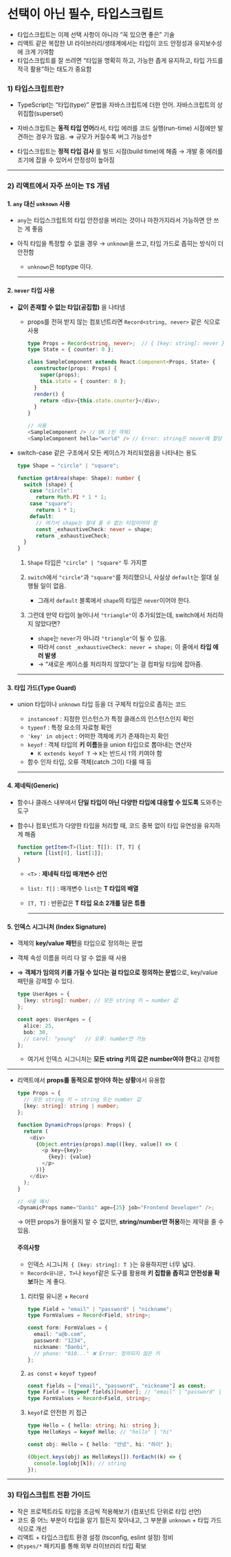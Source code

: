 # 선택이 아닌 필수, 타입스크립트

- 타입스크립트는 이제 선택 사항이 아니라 “꼭 있으면 좋은” 기술
- 리액트 같은 복잡한 UI 라이브러리/생태계에서는 타입이 코드 안정성과 유지보수성에 크게 기여함
- 타입스크립트를 잘 쓰려면 “타입을 명확히 하고, 가능한 좁게 유지하고, 타입 가드를 적극 활용”하는 태도가 중요함

### 1) 타입스크립트란?

- TypeScript는 “타입(type)” 문법을 자바스크립트에 더한 언어. 자바스크립트의 상위집합(superset)
- 자바스크립트는 **동적 타입 언어**라서, 타입 에러를 코드 실행(run-time) 시점에만 발견하는 경우가 많음. ⇒ 규모가 커질수록 버그 가능성↑

- 타입스크립트는 **정적 타입 검사** 를 빌드 시점(build time)에 해줌 → 개발 중 에러를 조기에 잡을 수 있어서 안정성이 높아짐

---

### 2) 리액트에서 자주 쓰이는 TS 개념

#### 1. `any` 대신 `unknown` 사용

- `any`는 타입스크립트의 타입 안전성을 버리는 것이나 마찬가지라서 가능하면 안 쓰는 게 좋음
- 아직 타입을 특정할 수 없을 경우 → `unknown`을 쓰고, 타입 가드로 좁히는 방식이 더 안전함

  - `unknown`은 toptype 이다.

  ***

#### 2. `never` 타입 사용

- **값이 존재할 수 없는 타입(공집합)** 을 나타냄

  - props를 전혀 받지 않는 컴포넌트라면 `Record<string, never>` 같은 식으로 사용

    ```ts
    type Props = Record<string, never>;  // { [key: string]: never }
    type State = { counter: 0 };

    class SampleComponent extends React.Component<Props, State> {
      constructor(props: Props) {
        super(props);
        this.state = { counter: 0 };
      }
      render() {
        return <div>{this.state.counter}</div>;
      }
    }

    // 사용
    <SampleComponent /> // OK (빈 객체)
    <SampleComponent hello="world" /> // Error: string은 never에 할당 불가

    ```

- switch-case 같은 구조에서 모든 케이스가 처리되었음을 나타내는 용도

  ```ts
  type Shape = "circle" | "square";

  function getArea(shape: Shape): number {
    switch (shape) {
      case "circle":
        return Math.PI * 1 * 1;
      case "square":
        return 1 * 1;
      default:
        // 여기서 shape는 절대 올 수 없는 타입이어야 함
        const _exhaustiveCheck: never = shape;
        return _exhaustiveCheck;
    }
  }
  ```

  1. `Shape` 타입은 `"circle" | "square"` 두 가지뿐
  2. `switch`에서 `"circle"`과 `"square"`를 처리했으니, 사실상 `default`는 절대 실행될 일이 없음.
     - 그래서 `default` 블록에서 `shape`의 타입은 `never`이어야 한다.
  3. 그런데 만약 타입이 늘어나서 `"triangle"`이 추가되었는데, switch에서 처리하지 않았다면?

     - `shape`는 `never`가 아니라 `"triangle"`이 될 수 있음.
     - 따라서 `const _exhaustiveCheck: never = shape;` 이 줄에서 **타입 에러 발생**
     - → “새로운 케이스를 처리하지 않았다”는 걸 컴파일 타임에 잡아줌.

  ***

#### 3. 타입 가드(Type Guard)

- union 타입이나 `unknown` 타입 등을 더 구체적 타입으로 좁히는 코드

  - `instanceof` : 지정한 인스턴스가 특정 클래스의 인스턴스인지 확인
  - `typeof` : 특정 요소의 자료형 확인
  - `'key' in object` : 어떠한 객체에 키가 존재하는지 확인
  - `keyof` : 객체 타입의 **키 이름**들을 union 타입으로 뽑아내는 연산자
    - `K extends keyof T` → `K`는 반드시 `T`의 키여야 함
  - 함수 인자 타입, 오류 객체(catch 그이) 다룰 때 등

  ***

#### 4. 제네릭(Generic)

- 함수나 클래스 내부에서 **단일 타입이 아닌 다양한 타입에 대응할 수 있도록** 도와주는 도구

- 함수나 컴포넌트가 다양한 타입을 처리할 때, 코드 중복 없이 타입 유연성을 유지하게 해줌

  ```ts
  function getItem<T>(list: T[]): [T, T] {
    return [list[0], list[1]];
  }
  ```

  - `<T>` : **제네릭 타입 매개변수 선언**
  - `list: T[]` : 매개변수 `list`는 **T 타입의 배열**
  - `[T, T]` : 반환값은 **T 타입 요소 2개를 담은 튜플**

    ***

#### 5. 인덱스 시그니처 (Index Signature)

- 객체의 **key/value 패턴**을 타입으로 정의하는 문법
- 객체 속성 이름을 미리 다 알 수 없을 때 사용
- ⇒ **객체가 임의의 키를 가질 수 있다는 걸 타입으로 정의하는 문법**으로, key/value 패턴을 강제할 수 있다.

  ```ts
  type UserAges = {
    [key: string]: number; // 모든 string 키 → number 값
  };

  const ages: UserAges = {
    alice: 25,
    bob: 30,
    // carol: "young"   // 오류: number만 가능
  };
  ```

  - 여기서 인덱스 시그니처는 **모든 string 키의 값은 number여야 한다**고 강제함

---

- 리액트에서 **props를 동적으로 받아야 하는 상황**에서 유용함

  ```ts
  type Props = {
    // 모든 string 키 → string 또는 number 값
    [key: string]: string | number;
  };

  function DynamicProps(props: Props) {
    return (
      <div>
        {Object.entries(props).map(([key, value]) => (
          <p key={key}>
            {key}: {value}
          </p>
        ))}
      </div>
    );
  }

  // 사용 예시
  <DynamicProps name="Danbi" age={25} job="Frontend Developer" />;
  ```

  → 어떤 props가 들어올지 알 수 없지만, **string/number만 허용**하는 제약을 줄 수 있음.

  #### 주의사항

  - 인덱스 시그니처` { [key: string]: T }`는 유용하지만 너무 넓다.
  - `Record<유니온, T>`나 `keyof`같은 도구를 활용해 **키 집합을 좁히고 안전성을 확보**하는 게 좋다.

  1. 리터럴 유니온 + `Record`

     ```ts
     type Field = "email" | "password" | "nickname";
     type FormValues = Record<Field, string>;

     const form: FormValues = {
       email: "a@b.com",
       password: "1234",
       nickname: "Danbi",
       // phone: "010..." ❌ Error: 정의되지 않은 키
     };
     ```

  2. `as const` + `keyof typeof`

     ```ts
     const fields = ["email", "password", "nickname"] as const;
     type Field = (typeof fields)[number]; // "email" | "password" | "nickname"
     type FormValues = Record<Field, string>;
     ```

  3. `keyof`로 안전한 키 접근

     ```ts
     type Hello = { hello: string; hi: string };
     type HelloKeys = keyof Hello; // "hello" | "hi"

     const obj: Hello = { hello: "안녕", hi: "하이" };

     (Object.keys(obj) as HelloKeys[]).forEach((k) => {
       console.log(obj[k]); // string
     });
     ```

---

### 3) 타입스크립트 전환 가이드

- 작은 프로젝트라도 타입을 조금씩 적용해보기 (컴포넌트 단위로 타입 선언)
- 코드 중 어느 부분이 타입을 알기 힘든지 찾아내고, 그 부분을 `unknown` + 타입 가드 식으로 개선
- 리액트 + 타입스크립트 환경 설정 (tsconfig, eslint 설정) 정비
- `@types/*` 패키지를 통해 외부 라이브러리 타입 확보
